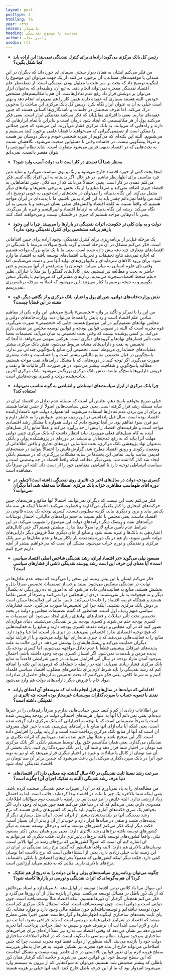 ```yaml
---
layout: post
posttype: 2
htmllang: fa
year: ۱۳۹۷
season: تابستان
heading: مصاحبه با موضوع نقدینگی 
author: رامین مجاب
usediv: rtl
---
```



- **رئیس کل بانک مرکزی می‌گوید اراده‌ای برای کنترل نقدینگی نمی‌بیند؛ این اراده باید کجا شکل بگیرد؟**
 	
من فکر می‌کنم ایشان به همان دیوار سختی سیمانی‌ای خورده‌اند که دیگران در این صندلی یا موقعیت‌های مشابه با آن برخورد می‌کنند. از یک جهت می‌توان این موضوع را اینگونه توضیح داد که بحث بر سر علت یا معلول بودن نقدینگی است. از نقطه‌نظر علم اقتصاد نقدینگی معجزه نمی‌تواند انجام دهد. به تبع آن، وظیفه‌ای که به‌عنوان ابزار می‌توان بر دوشش قرار داد رفع عدم تعادل‌هاست. آن هم با مکانیسم‌های مشخص خودش. البته هستند بسیاری که عقیده دارند همین کار را هم نمی‌تواند انجام دهد و بهتر است خیلی به آن به عنوان ابزار نگاه نکرد. رییس کل بانک مرکزی این مباحث را به‌خوبی درک می‌کند، اما طرف صحبتش در جلسات و نامه‌نگاری‌ها کسانی هستند که چنین عقیده‌ای ندارند. یعنی با افرادی مقابل‌اند که فکر می‌کنند نقدینگی ابزار است. یعنی فکر می‌کنند پول از هر مکانیسیمی که ایجاد شود درمان است و بنابراین با تمام ابزارهایی که دارند و راه‌هایی که می‌یابند، به بانک مرکزی فشار می‌آورند. این می‌شود که چنین جملاتی را ممکن است از تصممی‌گیرانی که می‌خواهند با قضایا علمی برخورد کنند می‌بینیم و می‌شنویم. البته این  نکته‌ای که می‌گویم از تجربه شخصی خودم و دیگر دوستان نیز هست و صرفاً پیشگویی نیست. در جلسات وقتی با مسئولین صحبت می‌شود، نگاهشان نسبت به بحث‌هایی که در اقتصاد بدیهی فرض می‌شود متفاوت است. شاید نظام آموزشی را بتوان مقصر دانست. نمی‌دانم 

- **به‌نظر شما آیا تعمدی در کار است تا به دولت آسیب وارد شود؟**

اینجا بحث کمی از حوزه اقتصاد خارج می‌شود و رنگ و بوی سیاست می‌گیرد و شاید منن فرد مناسبی برای اظهارنظر نباشم. در هر حال، اگر بدبینانه به این افراد نگاه کنیم، فکر می‌کنم عمدی در کار است. یعنی احتمالاً می‌دانند که از دید کلان، چنین تقاضاهایی به اقتصاد چیزی اضافه نمی‌کند و صرفاً منابع را از یک بخش به برخی بخش‌‌ها و نهادهای دیگر منتقل می‌کند. این نگاه بدبینانه را می‌توان در بحث‌های رانت‌جویی به خوبی توضیح داد. البته من واقعاً نمی‌دانم چقدر باید به این افراد بدبین باشیم. ما با پدیده‌ای در ایران مواجه هستیم که واقعاً نسبت به کلمه اقتصاد واکنش‌های منفی نشان می‌دهند و با بدبینی به آن نگاه می‌کند. ریشه این نگاه بدبینانه به ارتباط اقتصاد و لیبرالیسم و غیره باز می‌گردد. یعنی با آدم‌هایی مواجه هستیم که چیزی در قلبشان نیست و می‌خواهند کمک کنند. 

- **دولت و به بیان کلی تر حکومت، اثرات نقدینگی در بازارها را می‌بینند. چرا با این وجود بازهم برنامه مشخصی برای کنترل نقدینگی وجود ندارد؟**

یک مرحله قبل‌تر از برنامه‌ریزی برای کنترل نقدینگی، وجود اراده برای چنین اقداماتی است. فکر می‌کنم مشکل در آن مرحله است و گرنه پاسخ سوالات مرتبط با نقدینگی در اقتصادهای متعارف چند دهه پیش داده شده است. یعنی ما با یک مانع بزرگ مواجه هستیم که اجازه نمی‌دهد نتایج تحقیقات و تجربیات اقتصادهای توسعه یافته به اقتصاد ما وارد شود. برای ورود کالاهای سرمایه‌ای و تکنولوژی‌های تولید آنها سر و دست می‌شکینم، اما وقتی پای علوم انسانی به میان می‌آید، خودمان را پیشرفته‌تر از آنها می‌بینیم و حتی حاضر به بحث و مطالعه نیز نیستیم. یعنی کانال‌های گفتگو را نیز مثلاً با عباراتی نظیر «علم منحط اقتصادسنجی» می‌بندیم. زبان‌های مشترکی که می‌توانیم با یکدیگر سخن بگوییم و به نتیجه برسیم را کنار می‌زنند. این می‌شود که اصلاً به مرحله برنامه‌ریزی نمی‌ریسم. 

- **نقش وزارت‌خانه‌های دولتی، شورای پول و اعتبار، بانک مرکزی و از نگاهی دیگر، قوه مقننه در این قضایا چیست؟**

من این را با تمرکز و تأکید بر واژه «تخصیص» پاسخ می‌دهم. این واژه یکی از مفاهیم بنیادین علم اقتصاد است و رد پایش را همه‌جا می‌توان دید. وزارت‌خانه‌های دولتی و مجلس نهادهای تصمیم‌گیر در این موضوع هستند. جایی که «تخصیص» صورت می‌گیرد، قوه مجریه است که البته در تصویب قوانین بودجه و قوانین توسعه مجلس نیز نقشی بازی می‌کند. بر کسی پوشیده نیست که وقتی بحث تخصیص به میان می‌آید، تصمیمات بعضاً تحت تأثیر فشارهای نهادها و گرو‌ه‌های دیگری است. هرکس سهمی می‌خواهد. تا آنجا که تخصیص به نفت و دارایی‌های مشابه مربوط می‌شود، نقش بانک مرکزی بیشتر عملیات‌های حسابداری مربوطه است. تخصیص این منابع پاسخ‌گویی چندانی نیز ندارد. پاسخ‌گویی در قبال تخصیص منابع مالیاتی بیشتر است و با حساسیت و دقت بیشتری صورت می‌گیرد. اگر توجه کنید در دوره‌هایی که با مشکل درآمدهای نفت مواجه هستیم، مطالبه پاسخ‌گویی و شفافیت بیشتر می‌شود. در هر صورت، اگر مالیات‌ ها و نفت و فروش دارایی‌ها پاسخ‌گو نباشد، نقش بانک‌ مرکزی پررنگ‌تر می‌شود. بانک مرکزی آخرین نجات‌دهنده دولت و کسری بودجه‌هایش است.

- **چرا بانک مرکزی از ابزار سیاست‌های انبساطی و انقباضی به گونه مناسب نمی‌تواند استفاده کند؟**

خیلی صریح بخواهم پاسخ دهم، علتش آن است که مسئله عدم تعادل در اقتصاد ایران در سایه مسئله رشد قرار گرفته است. یعنی چنین سیاست‌هایی اصولاً از جنس تقاضا هستند و برای از بین بردن عدم تعادل‌ها استفاده می‌شوند. اما همواره دولت خود نامتعادل‌کننده اقتصاد بوده است. سال قبل یادداشتی در این زمینه نوشتم. عنوانش را به خاطر دارم و نیم قرن سوء تفااهم بود. در آنجا توضیح دادم که دولت همواره با مشکل رشد اقتصادی مواجه است و ظرفیت‌های اقتصاد را بیش از حد برآورد می‌کند و عملاً منابع را از نسل‌های آینده به کام نسل‌های فعلی می‌ریزد. نباید انتظار داشت که بانک مرکزی چنین دولتی مهلت آنرا بیابد که به رفع عدم‌تعادل بیاندیشد. در دوره‌ای در پژوهشکده پولی و بانکی به‌عنوان نهاد پژوهشی بانک مرکزی، بحث شناسایی دوره‌های تجاری و یافتن اطلاعاتی از وضعیت رکودی و رونق اقتصاد مطرح شد. گزارش‌هایش را احتمالاً بتوانید در صفحه‌های قدیمی سایت بیابید. تمامی این بحث‌ها در سایه مشکلات بزرگ‌تری که در سیستم بانکی ایجاد شد کنار گذاشته شد. یعنی دیگر مطالعه اینکه واقعاً اقتصاد در چه وضعیتی است و سیاست انبساطی توجیه دارد یا انقباضی متقاضی خود را از دست داد. البته این صرفاً یک مشاهده است.

- **کسری بودجه دولت در سال‌های اخیر چه تاثیری روی نقدینگی داشته است؟چطور در دوره آقای طهماسب مظاهری خزانه بانک مرکزی اصطلاحاً سه‌قفله شد، اما دیگران نمی‌توانند؟**

فکر می‌کنم بحث این نیست که دیگران نمی‌توانند. احتمالاً آنها منافع و هزینه‌های چنین حرکت‌های انتحاری را کنار یکدیگر می‌گذارند و قضاوت می‌کنند. احتمالاً اینکه هر سه ماه یک‌نفر بیاید و برود و دیگری بیاید، گزینه مطلوبی نیست. کسری بودجه یک پدیده قانونی در اقتصاد ماست. یعنی مجلس با علم نسبت به حجم درآمدهای مالیاتی، احتمال نوسانات درآمدهای نفت و ریسک دیگر درآمدهای دولت این موضوع را تصویب می‌کند. در این شرایط عدم تأمین منابع لازم اصولاً معنا ندارد. مطمئن هستم اگر حتی کانال‌های اعتباردهی به بانک‌ها و غیره بسته شود و منابع از جای دیگری مثلاً فروش دیگر دارایی‌های دولت تأمین شوند، باز هم در یک دوره بلندمدت بار ناکارایی‌ها و عدم تعادل‌ها بر سر بانک مرکزی و نقدینگی و تورم خراب می‌شود. مشکل آن است که می‌خواهیم بیشتر از آنچه داریم خرج کنیم. 

- **مسعود نیلی می‌گوید «در اقتصاد ایران، رشد نقدینگی شاخص اصلی اقتصاد سیاسی است» آیا معنای این حرف این است رشد پیوسته نقدینگی ناشی از فشارهای سیاسی است؟**

فکر می‌کنم ایشان با این پیش زمینه این سخن را می‌گویند که نتیجه عدم تعادل‌ها در نهایت در نقدینگی منعکس می‌شود. ببینید برخی از تصمیمات تخصیص صرفاً بذل و بخشش هستند. منابع به فعالیت‌هایی داده می‌شود که نه امروز نه ده روز دیگر، نه یکسال دیگر و نه هیچوقت به بار نمی‌نشیند. دردی از هیچکس دوا نمی‌کنند و صرفاً از جنس تقاضا هستند و هیچگاه عرضه اقتصاد را جابه‌جا نمی‌کنند. تأمین مالی این فعالیت‌ها ممکن است بر دوش بانک مرکزی بنشیند. اینکه چرا این تخصیص‌ها صورت می‌گیرد، خب، فشارهای سیاسی متهم ردیف اول است. همانطور که گفتم تصمیمات مجلس و دولت در بحث تخصیص تحت تأثیر تمایلات و فشارهای نهادهای زیادی ایجاد می‌شود. آن تصمیمات به کسری بودجه ختم می‌شوند و کسری بودجه نیز بر نقدینگی می‌نشیند. دنیای موازی‌ای تصور کنید که در آن، مجلس و دولت دغدغه کسری بودجه دارند و منابع را به فعالیت‌هایی که هیچ توجیه اقتصادی ندارد اختصاص نمی‌دهند. در دیزی باز است، اما حیا وجود دارد. منابع را به فعالیت‌هایی می‌دهند که یا چیزی مابه‌ازای آنها تولید می‌شود و یا از فرایند تولید دیگران حمایتت می‌کند و ریسک‌هایشان را پوشش می‌دهد. در این حالت به علت پدیده‌های غیرقابل پیشبینی قطعاً با عدم تعادل مواجهه می‌شویم، اما کسری بودجه یک پدیده مزمن و بلندمدت نمی‌شود. اگر امسال کسری بودجه وجود داشته باشد، احتمال به‌وجود آمدن مازاد بودجه در سال آتی افزایش می‌یابد. در چنین شرایطی قاعدتاً به منابع بانک مرکزی فشار زیادی نمی‌آید. البته در رابطه با جمله‌ای که فرمودید این نکته را اضافه کنم که رشد نقدینگی را باید شرط لازم برای شاخص‌های مطلوب اقتصاد سیاسی قلمداد کنیم و نه شرط کافی. یعنی فکر می‌کنمم که بحث تخصیص به ارزهای حاصل از صادرات مواد خام یا فروش دیگر دارایی‌های دولت هم وارد می‌شود.

- **اقداماتی که دولت‌ها در سال‌های قبل انجام داده‌اند که نمونه‌های آن اعطای یارانه نقدی یا تسویه حساب با سپرده‌گذاران موسسات غیرمجاز بوده است، چه تاثیری در نقدینگی داشته است؟**

من اطلاعات زیادی از کم و کیف چنین حمایت‌هایی ندارم و صرفاً رقم‌هایی را در خبرها دیده‌ام. یعنی نمی‌دانم آیا آنها به عنوان هزینه‌های احتمالی دولت در بودجه پیش‌بینی شده است یا صرفاً تصمیماتی است که با توجه به اختیاراتی که بانک مرکزی دارد گرفته شده است. یعنی اینکه آیا مابه‌ازای آنها منابع یا درآمدهای پیش‌بینی شده یا خیر. قول معروف آن است که آنها از منابع بانک مرکزی پرداخت شده است و از پایه پولی را افزایش داده است. اگر این صحیح باشد و عملاً پول خلق شده باشد، می‌دانیم که اثرات تکاثری بر نقدینگی می‌گذارد. یعنی همان مکانیسم خلق پول توسط سیستم بانکی. اگر بانک مرکزی صد تومان در اختیار شما قرار دهد و شما آن را در بانک سپرده‌گذاری کنید، بانک بخشی از آن صد تومان از کانال یا مبادلات و غیره در اختیار دیگری قرار می‌دهد که او نیز به نوبه خود آنرا در بانک سپرده‌گذاری می‌کند. این باعث می‌شود که چندین برابر آن صد تومان در اقتصاد نقدینگی ایجاد شود. 

- **سرعت رشد نسبتا ثابت نقدینگی در 40 سال گذشته چه معنایی دارد؟در اقتصادهای دنیا عرف رشد نقدینگی (البته به تفکیک اجزای آن) چگونه است؟**

من مطالعه‌ای را به یاد نمی‌آورم که در آن از تغییرات حجم نقدینگی صحبت کرده باشد. یعنی اینکه شما بالاخره یک چیز با ثبات در اقتصاد پیدا کرده‌اید، جالب است. اما به احتمال زیاد ارزشی ندارد. البته علتش را نیز نمی‌دانم. در رابطه با قسمت دوم سوالتان اطلاعات محدودی دارم. یعنی می‌دانم که که در دنیا فکر می‌کنم همه جور تجربه‌ای وجود دارد. اگر بخواهم یک سری فکت‌های آماری بگویم باید بگویم که کشورهای زیادی هستند که نرخ رشد نقدینگی آنها در بلندمدتشان بیشتر از ایران است. ایران مثل بسیاری دیگر از پدیده‌های مثبت و منفی در میانه‌ها قرار دارد و خوب‌تر از آن و بدتر از آن بسیار است. فکت دیگر اینکه فکر می‌کنم کشورهای توسعه نیافته و درحال توسعه نسبت به دیگر کشورهای توسعه یافته نرخ‌های رشد بالاتری دارند. یعنی پیرو همان سخن دکتر مسعود نیلی، واقعاً کشوردهای توسعه یافته نرخ‌های پایین‌تری دارند. فکت دیگری که می‌توانم به ان اشاره کنم آن است که اصولاً کشورهایی که نرخ‌های رشد در آنها بالاتر است، نوسان‌های بالاتری هم دارند. البته واقعاً همانطور که گفتید نرخ رشد نقدینگی در ایران در این زمینه ثبات خیلی زیادی دارد. یعنی از استثناءهایی است که نرخ بالاست اما نوسان کمی دارد. فکت دیگر اینکه کشورهایی که معمولاً بحران‌های اقتصادی یا بانکی داشته‌اند، نرخ‌های بالاتری دارند. مثالی که به ذهنم می‌آید آرژانتین است. 

- **چگونه می‌توان برنامه‌ریزی سیاست‌های پولی و مالی دولت‌ را به تدریج از هم تفکیک کرد؟ آن هم به‌گونه‌ای که اثرات نقدینگی و تورمی در بازارها کاسته شود؟**

این سوال مرا یاد کلاس درس اقتصاد توسعه در اوایل دهه ۸۰ می‌اندازد و استاد بی‌حالش که از یک دُور باطل در مسائل توسعه می‌گفت. بیش از پانزده سال از آن روزها می‌گذرد و فکر می‌کنم همچنان گرفتار آن دُورها هستیم. اینکه اقتصاد مثلاً توسعه‌نیافته است، چون دولتی است و دولتی است، چون توسعه‌نیافته است. اینکه استقلال بانک مرکزی کم است چون توسعه نیافته‌ایم و توسعه‌نیافته‌ایم چون سلطه مالی وجود دارد و موارد مشابه. یک پای ثابت بحث‌های ساختاری اینگونه اظهارنظرها و گزاره‌هاست. همین اخیراً بحثی مطرح میشد که اقتصاد در شرایط فعلی همانند مریضی است که باید جراحی بشود، اما تب نیز دارد و لازم است ابتدا تب آن برطرف شود و سپس به عمل جراحی پرداخت. اما تجربه چندین دهه نیز نشان می‌دهد که وقتی اقتصاد تب ندارد نیز عملاً اراده‌ای برای جراحی‌های ساختاری به‌وجود نمی‌آید. نظام سیاسی ما به‌گونه ایست که در انجام اصلاحات ساختاری دولت خود را بازنده می‌بیند. البته منظورم از دولت فقط قوه مجریه نیست، چرا که چنین اصلاحاتی می‌تواند خارج از بدنه قوه مجریه نیز تشکیل شوند. به هر حال به‌نظر می‌رسد سطح هزینه لازم برای تغییر قوانین بالادستی در حال حاضر بهینه نیست و مشکل آنجاست که این سطح توسط خود این قوانین تعیین می‌شوند و خلاصه آنکه گرفتار همان دُور باطلی که پیشتر صحبتش شد، هستیم. می‌توان به شوک‌هایی که از بیرون به سیستم وارد می‌شوند امیدوار بود که ما از این چرخه باطل خارج کنند. البته آنها خیلی پر هزینه هستند.












